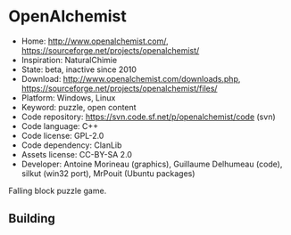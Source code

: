 # OpenAlchemist

- Home: http://www.openalchemist.com/, https://sourceforge.net/projects/openalchemist/
- Inspiration: NaturalChimie
- State: beta, inactive since 2010
- Download: http://www.openalchemist.com/downloads.php, https://sourceforge.net/projects/openalchemist/files/
- Platform: Windows, Linux
- Keyword: puzzle, open content
- Code repository: https://svn.code.sf.net/p/openalchemist/code (svn)
- Code language: C++
- Code license: GPL-2.0
- Code dependency: ClanLib
- Assets license: CC-BY-SA 2.0
- Developer: Antoine Morineau (graphics), Guillaume Delhumeau (code), silkut (win32 port), MrPouit (Ubuntu packages)

Falling block puzzle game.

## Building
